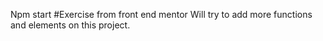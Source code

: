 Npm start
#Exercise from front end mentor
Will try to add more functions and elements on this project.
